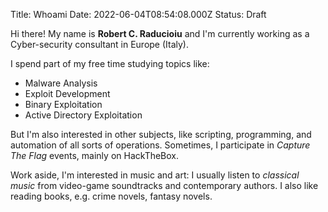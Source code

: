 Title: Whoami
Date: 2022-06-04T08:54:08.000Z
Status: Draft

<p>Hi there! My name is <strong>Robert C. Raducioiu</strong> and I'm currently working as a Cyber-security consultant in Europe (Italy).</p><p>I spend part of my free time studying topics like:</p><ul><li>Malware Analysis</li><li>Exploit Development</li><li>Binary Exploitation</li><li>Active Directory Exploitation</li></ul><p>But I'm also interested in other subjects, like scripting, programming, and automation of all sorts of operations. Sometimes, I participate in <em>Capture The Flag </em>events, mainly on HackTheBox.</p><p>Work aside, I'm interested in music and art: I usually listen to <em>classical music</em> from video-game soundtracks and contemporary authors. I also like reading books, e.g. crime novels, fantasy novels.</p>
